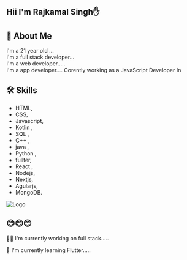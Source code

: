 
## Hii I'm Rajkamal Singh✋


## 🚀 About Me
I'm a 21 year old ...     
I'm a full stack developer...                    
I'm a web developer.....           
I'm a app developer....
Corently working as a JavaScript Developer In 


## 🛠 Skills
- HTML, 
- CSS,
- Javascript,
- Kotlin ,
- SQL ,
- C++ ,
- java , 
- Python ,
- fullter,
- React ,
- Nodejs,
- Nextjs,
- Agularjs,
- MongoDB.


![Logo]([https://www.freepnglogos.com/uploads/html5-logo-png/html5-logo-best-web-design-psd-html-cms-development-ecommerce-6.png)



## 😊😊😊
👩‍💻 I'm currently working on full stack.....

🧠 I'm currently learning Flutter.....




